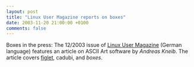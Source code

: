```yaml
---
layout: post
title: "Linux User Magazine reports on boxes"
date: 2003-11-20 21:00:00 +0100
comments: false
---
```


Boxes in the press: The 12/2003 issue of [Linux User Magazine](http://www.linux-user.de/) (German language) features an article on ASCII Art software by *Andreas Kneib*. The article covers [figlet](http://www.figlet.org/), cadubi, and *boxes*.
